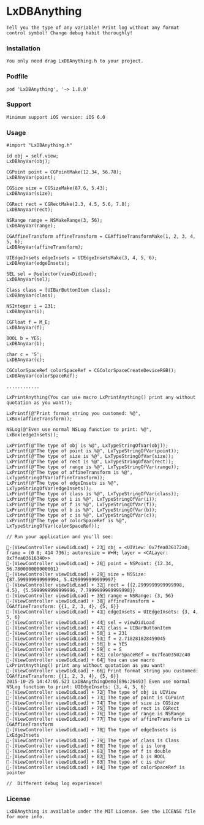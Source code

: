 # LxDBAnything
    Tell you the type of any variable! Print log without any format control symbol! Change debug habit thoroughly! 

### Installation
    You only need drag LxDBAnything.h to your project.

### Podfile
    pod 'LxDBAnything', '~> 1.0.0'

### Support
    Minimum support iOS version: iOS 6.0

### Usage

    #import "LxDBAnything.h"

    id obj = self.view;
    LxDBAnyVar(obj);

    CGPoint point = CGPointMake(12.34, 56.78);
    LxDBAnyVar(point);

    CGSize size = CGSizeMake(87.6, 5.43);
    LxDBAnyVar(size);

    CGRect rect = CGRectMake(2.3, 4.5, 5.6, 7.8);
    LxDBAnyVar(rect);

    NSRange range = NSMakeRange(3, 56);
    LxDBAnyVar(range);

    CGAffineTransform affineTransform = CGAffineTransformMake(1, 2, 3, 4, 5, 6);
    LxDBAnyVar(affineTransform);

    UIEdgeInsets edgeInsets = UIEdgeInsetsMake(3, 4, 5, 6);
    LxDBAnyVar(edgeInsets);

    SEL sel = @selector(viewDidLoad);
    LxDBAnyVar(sel);

    Class class = [UIBarButtonItem class];
    LxDBAnyVar(class);

    NSInteger i = 231;
    LxDBAnyVar(i);

    CGFloat f = M_E;
    LxDBAnyVar(f);

    BOOL b = YES;
    LxDBAnyVar(b);

    char c = 'S';
    LxDBAnyVar(c);

    CGColorSpaceRef colorSpaceRef = CGColorSpaceCreateDeviceRGB();
    LxDBAnyVar(colorSpaceRef);

    ............

    LxPrintAnything(You can use macro LxPrintAnything() print any without quotation as you want!);

    LxPrintf(@"Print format string you customed: %@", LxBox(affineTransform));

    NSLog(@"Even use normal NSLog function to print: %@", LxBox(edgeInsets));

    LxPrintf(@"The type of obj is %@", LxTypeStringOfVar(obj));
    LxPrintf(@"The type of point is %@", LxTypeStringOfVar(point));
    LxPrintf(@"The type of size is %@", LxTypeStringOfVar(size));
    LxPrintf(@"The type of rect is %@", LxTypeStringOfVar(rect));
    LxPrintf(@"The type of range is %@", LxTypeStringOfVar(range));
    LxPrintf(@"The type of affineTransform is %@", LxTypeStringOfVar(affineTransform));
    LxPrintf(@"The type of edgeInsets is %@", LxTypeStringOfVar(edgeInsets));
    LxPrintf(@"The type of class is %@", LxTypeStringOfVar(class));
    LxPrintf(@"The type of i is %@", LxTypeStringOfVar(i));
    LxPrintf(@"The type of f is %@", LxTypeStringOfVar(f));
    LxPrintf(@"The type of b is %@", LxTypeStringOfVar(b));
    LxPrintf(@"The type of c is %@", LxTypeStringOfVar(c));
    LxPrintf(@"The type of colorSpaceRef is %@", LxTypeStringOfVar(colorSpaceRef));

    // Run your application and you'll see:

    🎈-[ViewController viewDidLoad] + 23📍 obj = <UIView: 0x7fea036172a0; frame = (0 0; 414 736); autoresize = W+H; layer = <CALayer: 0x7fea03616340>>
    🎈-[ViewController viewDidLoad] + 26📍 point = NSPoint: {12.34, 56.780000000000001}
    🎈-[ViewController viewDidLoad] + 29📍 size = NSSize: {87.599999999999994, 5.4299999999999997}
    🎈-[ViewController viewDidLoad] + 32📍 rect = {{2.2999999999999998, 4.5}, {5.5999999999999996, 7.7999999999999998}}
    🎈-[ViewController viewDidLoad] + 35📍 range = NSRange: {3, 56}
    🎈-[ViewController viewDidLoad] + 38📍 affineTransform = CGAffineTransform: {{1, 2, 3, 4}, {5, 6}}
    🎈-[ViewController viewDidLoad] + 41📍 edgeInsets = UIEdgeInsets: {3, 4, 5, 6}
    🎈-[ViewController viewDidLoad] + 44📍 sel = viewDidLoad
    🎈-[ViewController viewDidLoad] + 47📍 class = UIBarButtonItem
    🎈-[ViewController viewDidLoad] + 50📍 i = 231
    🎈-[ViewController viewDidLoad] + 53📍 f = 2.718281828459045
    🎈-[ViewController viewDidLoad] + 56📍 b = YES
    🎈-[ViewController viewDidLoad] + 59📍 c = S
    🎈-[ViewController viewDidLoad] + 62📍 colorSpaceRef = 0x7fea03502c40
    🎈-[ViewController viewDidLoad] + 64📍 You can use macro LxPrintAnything() print any without quotation as you want!
    🎈-[ViewController viewDidLoad] + 66📍 Print format string you customed: CGAffineTransform: {{1, 2, 3, 4}, {5, 6}}
    2015-10-25 14:47:05.523 LxDBAnythingDemo[896:26493] Even use normal NSLog function to print: UIEdgeInsets: {3, 4, 5, 6}
    🎈-[ViewController viewDidLoad] + 72📍 The type of obj is UIView
    🎈-[ViewController viewDidLoad] + 73📍 The type of point is CGPoint
    🎈-[ViewController viewDidLoad] + 74📍 The type of size is CGSize
    🎈-[ViewController viewDidLoad] + 75📍 The type of rect is CGRect
    🎈-[ViewController viewDidLoad] + 76📍 The type of range is NSRange
    🎈-[ViewController viewDidLoad] + 77📍 The type of affineTransform is CGAffineTransform
    🎈-[ViewController viewDidLoad] + 78📍 The type of edgeInsets is LxEdgeInsets
    🎈-[ViewController viewDidLoad] + 79📍 The type of class is Class
    🎈-[ViewController viewDidLoad] + 80📍 The type of i is long
    🎈-[ViewController viewDidLoad] + 81📍 The type of f is double
    🎈-[ViewController viewDidLoad] + 82📍 The type of b is BOOL
    🎈-[ViewController viewDidLoad] + 83📍 The type of c is char
    🎈-[ViewController viewDidLoad] + 84📍 The type of colorSpaceRef is pointer

    //  Different debug log experience!

### License
    LxDBAnything is available under the MIT License. See the LICENSE file for more info.